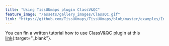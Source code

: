 ```yaml
---
title: "Using TissUUmaps plugin ClassV&QC"
feature_image: "/assets/gallery_images/ClassQC.gif"
link: "https://github.com/TissUUmaps/TissUUmaps/blob/master/examples/Instructions%20for%20using%20plugins/2_ClassV%26QC_plugin_in_TissUUmaps.md"
---
```


 You can fin a written tutorial how to use ClassV&QC plugin at this [link](https://github.com/TissUUmaps/TissUUmaps/blob/master/examples/Instructions%20for%20using%20plugins/2_ClassV%26QC_plugin_in_TissUUmaps.md){:target="_blank"}.
